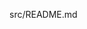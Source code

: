 src/README.md
<!-- Follow-up commit 08/05/2025 16:52:44 -->

<!-- v1.0.3 bump 08/05/2025 18:52:20 -->

<!-- v1.0.3 bump 08/05/2025 19:04:23 -->

<!-- v1.0.3 bump 08/05/2025 19:13:46 -->

<!-- Pull Shark auto-badge 08/05/2025 19:45:46 -->
